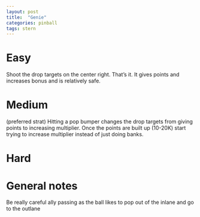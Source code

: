 ```yaml
---
layout: post
title:  "Genie"
categories: pinball
tags: stern
---
```


# Easy
Shoot the drop targets on the center right. That’s it. It gives points and increases bonus and is relatively safe.

# Medium
(preferred strat) Hitting a pop bumper changes the drop targets from giving points to increasing multiplier. Once the points are built up (10-20K) start trying to increase multiplier instead of just doing banks.

# Hard
# General notes
Be really careful ally passing as the ball likes to pop out of the inlane and go to the outlane

